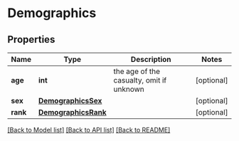 # Demographics

## Properties
Name | Type | Description | Notes
------------ | ------------- | ------------- | -------------
**age** | **int** | the age of the casualty, omit if unknown | [optional] 
**sex** | [**DemographicsSex**](DemographicsSex.md) |  | [optional] 
**rank** | [**DemographicsRank**](DemographicsRank.md) |  | [optional] 

[[Back to Model list]](../README.md#documentation-for-models) [[Back to API list]](../README.md#documentation-for-api-endpoints) [[Back to README]](../README.md)


